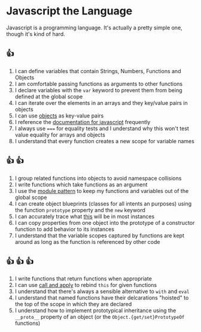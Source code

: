 # Javascript the Language

Javascript is a programming language. It's actually a pretty simple one, though
it's kind of hard.

## :+1:

1. I can define variables that contain Strings, Numbers, Functions and Objects
1. I am comfortable passing functions as arguments to other functions
1. I declare variables with the `var` keyword to prevent them from being
   defined at the global scope
1. I can iterate over the elements in an arrays and they key/value pairs in
   objects
1. I can use [objects] as key-value pairs
1. I reference the [documentation for javascript][jsdoc] frequently
1. I always use `===` for equality tests and I understand why this won't test
   value equality for arrays and objects
1. I understand that every function creates a new scope for variable names

[objects]:http://teamtreehouse.com/library/websites/javascript-foundations/objects/basic-objects
[jsdoc]:https://developer.mozilla.org/en-US/docs/Web/JavaScript/Reference

## :+1: :+1:

1. I group related functions into objects to avoid namespace collisions
1. I write functions which take functions as an argument
1. I use the [module pattern] to keep my functions and variables out of the
   global scope
1. I can create object blueprints (classes for all intents an purposes) using
   the function `prototype` property and the `new` keyword
1. I can accurately trace what [this] will be in most instances
1. I can copy properties from one object into the prototype of a constructor
   function to add behavior to its instances
1. I understand that the variable scopes captured by functions are kept around
   as long as the function is referenced by other code

[module pattern]:http://www.adequatelygood.com/JavaScript-Module-Pattern-In-Depth.html
[this]:http://trephine.org/t/index.php?title=Understanding_JavaScript%27s_this_keyword

## :+1: :+1: :+1:

1. I write functions that return functions when appropriate
1. I can use [call and apply] to rebind `this` for given functions
1. I understand that there's always a sensible alternative to `with` and `eval`
1. I understand that named functions have their delcarations "hoisted" to the
   top of the scope in which they are declared
1. I understand how to implement prototypical inheritance using the `__proto__`
   property of an object (or the `Object.{get/set}PrototypeOf` functions)

[call and apply]:http://trephine.org/t/index.php?title=JavaScript_call_and_apply
